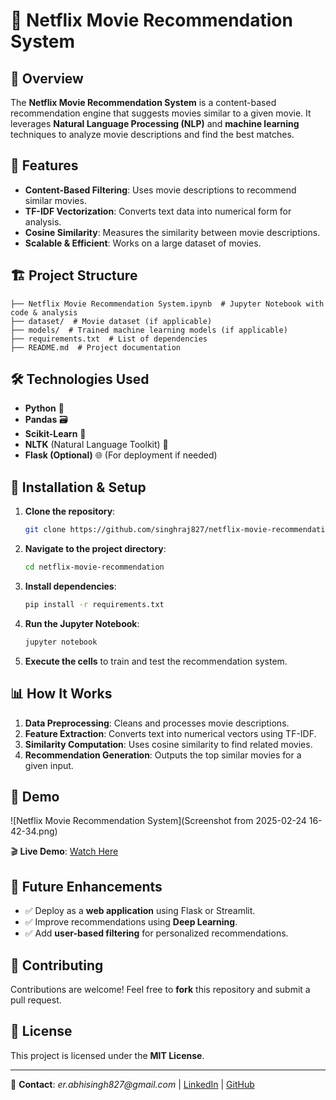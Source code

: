 # 📌 Netflix Movie Recommendation System

## 🚀 Overview
The **Netflix Movie Recommendation System** is a content-based recommendation engine that suggests movies similar to a given movie. It leverages **Natural Language Processing (NLP)** and **machine learning** techniques to analyze movie descriptions and find the best matches.

## 🎯 Features
- **Content-Based Filtering**: Uses movie descriptions to recommend similar movies.
- **TF-IDF Vectorization**: Converts text data into numerical form for analysis.
- **Cosine Similarity**: Measures the similarity between movie descriptions.
- **Scalable & Efficient**: Works on a large dataset of movies.

## 🏗️ Project Structure
```
├── Netflix Movie Recommendation System.ipynb  # Jupyter Notebook with code & analysis  
├── dataset/  # Movie dataset (if applicable)  
├── models/  # Trained machine learning models (if applicable)  
├── requirements.txt  # List of dependencies  
├── README.md  # Project documentation  
```

## 🛠️ Technologies Used
- **Python** 🐍
- **Pandas** 🗃️
- **Scikit-Learn** 🤖
- **NLTK** (Natural Language Toolkit) 📖
- **Flask (Optional)** 🌐 (For deployment if needed)

## 🔧 Installation & Setup
1. **Clone the repository**:
   ```bash
   git clone https://github.com/singhraj827/netflix-movie-recommendation.git
   ```
2. **Navigate to the project directory**:
   ```bash
   cd netflix-movie-recommendation
   ```
3. **Install dependencies**:
   ```bash
   pip install -r requirements.txt
   ```
4. **Run the Jupyter Notebook**:
   ```bash
   jupyter notebook
   ```
5. **Execute the cells** to train and test the recommendation system.

## 📊 How It Works
1. **Data Preprocessing**: Cleans and processes movie descriptions.
2. **Feature Extraction**: Converts text into numerical vectors using TF-IDF.
3. **Similarity Computation**: Uses cosine similarity to find related movies.
4. **Recommendation Generation**: Outputs the top similar movies for a given input.

## 🎥 Demo
![Netflix Movie Recommendation System](Screenshot from 2025-02-24 16-42-34.png)

🎬 **Live Demo**: [Watch Here](https://drive.google.com/file/d/1_xTac8XJxmuTE2e5UJqdxEelDqXC0K_n/view?usp=sharing)

## 🚀 Future Enhancements
- ✅ Deploy as a **web application** using Flask or Streamlit.
- ✅ Improve recommendations using **Deep Learning**.
- ✅ Add **user-based filtering** for personalized recommendations.

## 🤝 Contributing
Contributions are welcome! Feel free to **fork** this repository and submit a pull request.

## 📜 License
This project is licensed under the **MIT License**.

---
📧 **Contact**: _er.abhisingh827@gmail.com_ | [LinkedIn](https://www.linkedin.com/in/abhisingh827/) | [GitHub](https://github.com/singhraj827)


